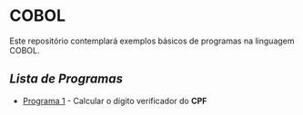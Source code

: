 # COBOL

Este repositório contemplará exemplos básicos de programas na linguagem COBOL.

## _Lista de Programas_

- [Programa 1] - Calcular o dígito verificador do **CPF**

[//]: #
    [Programa 1]: <https://github.com/vitorbarbieri/COBOL/blob/main/Programa_1.cbl>
